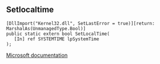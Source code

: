 ## Setlocaltime

```
[DllImport("Kernel32.dll", SetLastError = true)][return: MarshalAs(UnmanagedType.Bool)]
public static extern bool SetLocalTime(
   [In] ref SYSTEMTIME lpSystemTime
);
```

[Microsoft documentation](https://docs.microsoft.com/en-us/windows/win32/api/sysinfoapi/nf-sysinfoapi-setlocaltime)
